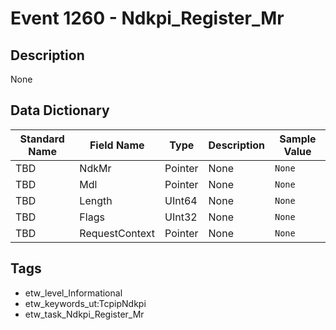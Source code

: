 # Event 1260 - Ndkpi_Register_Mr

## Description
None

## Data Dictionary
|Standard Name|Field Name|Type|Description|Sample Value|
|---|---|---|---|---|
|TBD|NdkMr|Pointer|None|`None`|
|TBD|Mdl|Pointer|None|`None`|
|TBD|Length|UInt64|None|`None`|
|TBD|Flags|UInt32|None|`None`|
|TBD|RequestContext|Pointer|None|`None`|

## Tags
* etw_level_Informational
* etw_keywords_ut:TcpipNdkpi
* etw_task_Ndkpi_Register_Mr